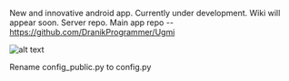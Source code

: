 New and innovative android app. Currently under development. Wiki will appear soon.
Server repo. Main app repo -- https://github.com/DranikProgrammer/Ugmi

![alt text](http://ugmi.me/static/img/logo-dark.png)

Rename config_public.py to config.py
